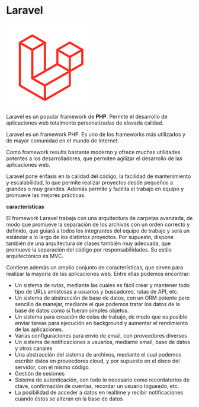 #  Laravel

![laravel](.gitbook/assets/images.png)

Laravel es un popular framework de **PHP**. Permite el desarrollo de aplicaciones web totalmente personalizadas de elevada calidad.

Laravel es un framework PHP. Es uno de los frameworks más utilizados y de mayor comunidad en el mundo de Internet.

Como framework resulta bastante moderno y ofrece muchas utilidades potentes a los desarrolladores, que permiten agilizar el desarrollo de las aplicaciones web.

Laravel pone énfasis en la calidad del código, la facilidad de mantenimiento y escalabilidad, lo que permite realizar proyectos desde pequeños a grandes o muy grandes. Además permite y facilita el trabajo en equipo y promueve las mejores prácticas.

**características** 



El framework Laravel trabaja con una arquitectura de carpetas avanzada, de modo que promueve la separación de los archivos con un orden correcto y definido, que guiará a todos los integrantes del equipo de trabajo y será un estándar a lo largo de los distintos proyectos. Por supuesto, dispone también de una arquitectura de clases también muy adecuada, que promueve la separación del código por responsabilidades. Su estilo arquitectónico es MVC.

Contiene además un amplio conjunto de características, que sirven para realizar la mayoría de las aplicaciones web. Entre ellas podemos encontrar:

* Un sistema de rutas, mediante las cuales es fácil crear y mantener todo tipo de URLs amistosas a usuarios y buscadores, rutas de API, etc.
* Un sistema de abstracción de base de datos, con un ORM potente pero sencillo de manejar, mediante el que podemos tratar los datos de la base de datos como si fueran simples objetos.
* Un sistema para creación de colas de trabajo, de modo que es posible enviar tareas para ejecución en background y aumentar el rendimiento de las aplicaciones.
* Varias configuraciones para envío de email, con proveedores diversos
* Un sistema de notificaciones a usuarios, mediante email, base de datos y otros canales
* Una abstracción del sistema de archivos, mediante el cual podemos escribir datos en proveedores cloud, y por supuesto en el disco del servidor, con el mismo código.
* Gestión de sesiones
* Sistema de autenticación, con todo lo necesario como recordatorios de clave, confirmación de cuentas, recordar un usuario logueado, etc.
* La posibilidad de acceder a datos en realtime y recibir notificaciones cuando éstos se alteran en la base de datos

